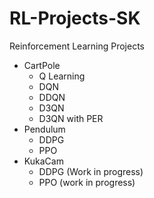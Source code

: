 # RL-Projects-SK
Reinforcement Learning Projects
- CartPole
  - Q Learning
  - DQN 
  - DDQN
  - D3QN
  - D3QN with PER
- Pendulum
   - DDPG
   - PPO
- KukaCam
  - DDPG (Work in progress)
  - PPO (work in progress)
